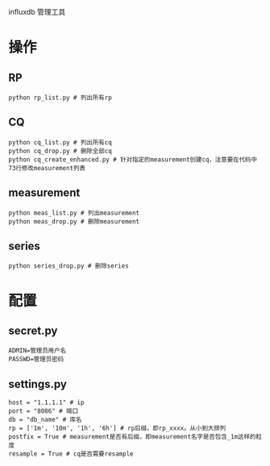influxdb 管理工具

# 操作
## RP
```
python rp_list.py # 列出所有rp
```


## CQ
```
python cq_list.py # 列出所有cq
python cq_drop.py # 删除全部cq
python cq_create_enhanced.py # 针对指定的measurement创建cq，注意要在代码中73行修改measurement列表
```


## measurement
```
python meas_list.py # 列出measurement
python meas_drop.py # 删除measurement
```


## series
```
python series_drop.py # 删除series
```

# 配置
## secret.py
```
ADMIN=管理员用户名
PASSWD=管理员密码
```
## settings.py
```
host = "1.1.1.1" # ip
port = "8086" # 端口
db = "db_name" # 库名
rp = ['1m', '10m', '1h', '6h'] # rp后缀，即rp_xxxx。从小到大排列
postfix = True # measurement是否有后缀，即measurement名字是否包含_1m这样的粒度
resample = True # cq是否需要resample
```

